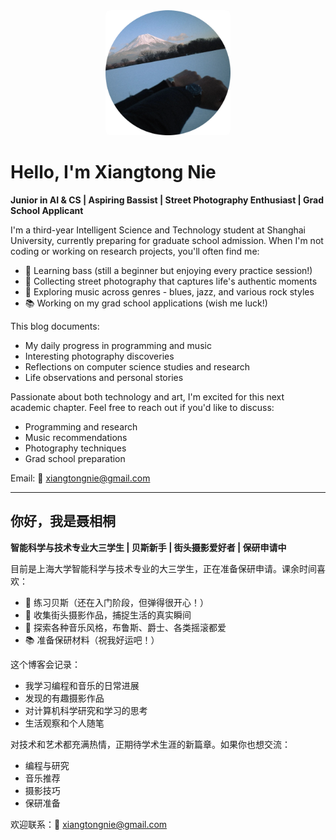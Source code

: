 <div align="center">
  <img src="https://raw.githubusercontent.com/bebopoy/bebopoy.github.io/master/content/image/time%26game.png"
       alt="bebopoy"
       width="200"
       style="max-width:100%; border-radius: 8px;">
</div>

# Hello, I'm Xiangtong Nie

**Junior in AI & CS | Aspiring Bassist | Street Photography Enthusiast | Grad School Applicant**

I'm a third-year Intelligent Science and Technology student at Shanghai University, currently preparing for graduate school admission. When I'm not coding or working on research projects, you'll often find me:

- 🎸 Learning bass (still a beginner but enjoying every practice session!)
- 📸 Collecting street photography that captures life's authentic moments
- 🎵 Exploring music across genres - blues, jazz, and various rock styles
- 📚 Working on my grad school applications (wish me luck!)

This blog documents:

- My daily progress in programming and music
- Interesting photography discoveries
- Reflections on computer science studies and research
- Life observations and personal stories

Passionate about both technology and art, I'm excited for this next academic chapter. Feel free to reach out if you'd like to discuss:

- Programming and research
- Music recommendations
- Photography techniques
- Grad school preparation

Email: 📨 xiangtongnie@gmail.com

---

## 你好，我是聂相桐

**智能科学与技术专业大三学生 | 贝斯新手 | 街头摄影爱好者 | 保研申请中**

目前是上海大学智能科学与技术专业的大三学生，正在准备保研申请。课余时间喜欢：

- 🎸 练习贝斯（还在入门阶段，但弹得很开心！）
- 📸 收集街头摄影作品，捕捉生活的真实瞬间
- 🎵 探索各种音乐风格，布鲁斯、爵士、各类摇滚都爱
- 📚 准备保研材料（祝我好运吧！）

这个博客会记录：

- 我学习编程和音乐的日常进展
- 发现的有趣摄影作品
- 对计算机科学研究和学习的思考
- 生活观察和个人随笔

对技术和艺术都充满热情，正期待学术生涯的新篇章。如果你也想交流：

- 编程与研究
- 音乐推荐
- 摄影技巧
- 保研准备

欢迎联系：📨 xiangtongnie@gmail.com
